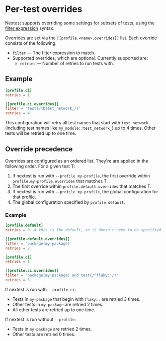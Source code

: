 # Per-test overrides

Nextest supports overriding some settings for subsets of tests, using the [filter
expression](filter-expressions.md) syntax.

Overrides are set via the `[[profile.<name>.overrides]]` list. Each override consists of the following:
* `filter` — The filter expression to match.
* Supported overrides, which are optional. Currently supported are:
  * `retries` — Number of retries to run tests with.

## Example

```toml
[profile.ci]
retries = 1

[[profile.ci.overrides]]
filter = 'test(/\btest_network_/)'
retries = 4
```

This configuration will retry all test names that start with `test_network_` (including test names
like `my_module::test_network_`) up to 4 times. Other tests will be retried up to one time.

## Override precedence

Overrides are configured as an ordered list. They're are applied in the following order. For a given test T:
1. If nextest is run with `--profile my-profile`, the first override within `profile.my-profile.overrides` that matches T.
2. The first override within `profile.default.overrides` that matches T.
3. If nextest is run with `--profile my-profile`, the global configuration for that profile.
4. The global configuration specified by `profile.default`.

### Example

```toml
[profile.default]
retries = 0  # this is the default, so it doesn't need to be specified

[[profile.default.overrides]]
filter = 'package(my-package)'
retries = 2

[profile.ci]
retries = 1

[[profile.ci.overrides]]
filter = 'package(my-package) and test(/^flaky::/)'
retries = 3
```

If nextest is run with `--profile ci`:
* Tests in `my-package` that begin with `flaky::` are retried 3 times.
* Other tests in `my-package` are retried 2 times.
* All other tests are retried up to one time.

If nextest is run without `--profile`:
* Tests in `my-package` are retried 2 times.
* Other tests are retried 0 times.
